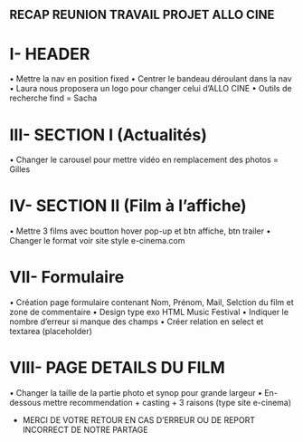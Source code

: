 ## RECAP REUNION TRAVAIL PROJET ALLO CINE



# I-	HEADER
•	Mettre la nav en position fixed
•	Centrer le bandeau déroulant dans la nav
•	Laura nous proposera un logo pour changer celui d’ALLO CINE
•	Outils de recherche find = Sacha


# III-	SECTION I (Actualités)

•	Changer le carousel pour mettre vidéo en remplacement des photos = Gilles

# IV-	SECTION II (Film à l’affiche)
•	Mettre 3 films avec boutton hover pop-up et btn affiche, btn trailer
•	Changer le format voir site style e-cinema.com





# VII-	Formulaire
•	Création page formulaire contenant Nom, Prénom, Mail, Selction du film et zone de commentaire
•	Design type exo HTML Music Festival
•	Indiquer le nombre d’erreur si manque des champs
•	Créer relation en select et textarea (placeholder)

# VIII-	PAGE DETAILS DU FILM
•	Changer la taille de la partie photo et synop pour grande largeur
•	En-dessous mettre recommendation + casting + 3 raisons (type site e-cinema)


* MERCI DE VOTRE RETOUR EN CAS D’ERREUR OU DE REPORT INCORRECT DE NOTRE PARTAGE
